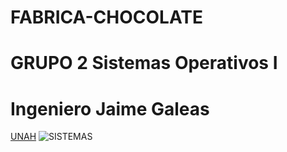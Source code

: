 # FABRICA-CHOCOLATE

# GRUPO 2 Sistemas Operativos I
# Ingeniero Jaime Galeas
[UNAH](https://dircom.unah.edu.hn/dmsdocument/7509-unah-version-horizontal) ![SISTEMAS](https://curoc.unah.edu.hn/assets/CUROC/paginas/nuevo-pagina/_resampled/ResizedImageWzYwMCw2MDBd/logos-UNAH-11.png)

